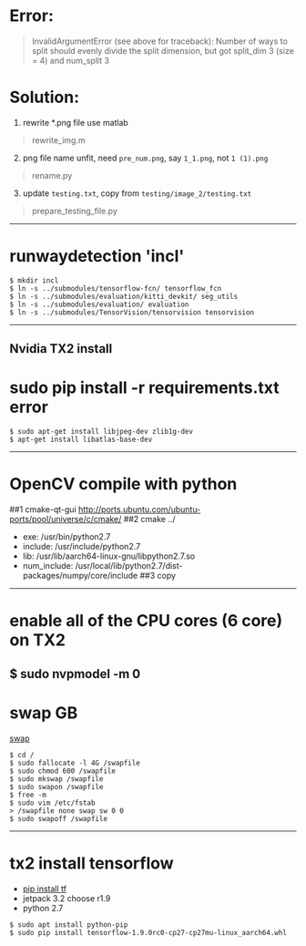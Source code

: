 # Error: 
> InvalidArgumentError (see above for traceback): Number of ways to split should evenly divide the split dimension, but got split_dim 3 (size = 4) and num_split 3

# Solution:
1. rewrite *.png file use matlab
> rewrite_img.m
2. png file name unfit, need `pre_num.png`, say `1_1.png`, not `1 (1).png`
>  rename.py
3. update `testing.txt`, copy from `testing/image_2/testing.txt`
> prepare_testing_file.py
------
# runwaydetection 'incl'
```shell
$ mkdir incl
$ ln -s ../submodules/tensorflow-fcn/ tensorflow_fcn
$ ln -s ../submodules/evaluation/kitti_devkit/ seg_utils
$ ln -s ../submodules/evaluation/ evaluation
$ ln -s ../submodules/TensorVision/tensorvision tensorvision
```
------
## Nvidia TX2 install
# sudo pip install -r requirements.txt error
```shell
$ sudo apt-get install libjpeg-dev zlib1g-dev
$ apt-get install libatlas-base-dev 

```
------
# OpenCV compile with python
##1 cmake-qt-gui
http://ports.ubuntu.com/ubuntu-ports/pool/universe/c/cmake/
##2 cmake ../
* exe: /usr/bin/python2.7
* include: /usr/include/python2.7
* lib: /usr/lib/aarch64-linux-gnu/libpython2.7.so
* num_include: /usr/local/lib/python2.7/dist-packages/numpy/core/include
##3 copy
------
# enable all of the CPU cores (6 core) on TX2
$ sudo nvpmodel -m 0
------
# swap GB
[swap](https://www.cnblogs.com/EasonJim/p/7487596.html)
```shell
$ cd /
$ sudo fallocate -l 4G /swapfile 
$ sudo chmod 600 /swapfile
$ sudo mkswap /swapfile
$ sudo swapon /swapfile
$ free -m
$ sudo vim /etc/fstab
> /swapfile none swap sw 0 0
$ sudo swapoff /swapfile
```
------
# tx2 install tensorflow
* [pip install tf](https://devtalk.nvidia.com/default/topic/1031300/jetson-tx2/tensorflow-1-8-wheel-with-jetpack-3-2-/)
* jetpack 3.2 choose r1.9
* python 2.7
```shell
$ sudo apt install python-pip
$ sudo pip install tensorflow-1.9.0rc0-cp27-cp27mu-linux_aarch64.whl
```
